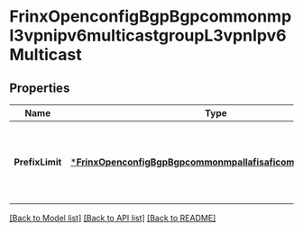# FrinxOpenconfigBgpBgpcommonmpl3vpnipv6multicastgroupL3vpnIpv6Multicast

## Properties
Name | Type | Description | Notes
------------ | ------------- | ------------- | -------------
**PrefixLimit** | [***FrinxOpenconfigBgpBgpcommonmpallafisaficommonPrefixLimit**](frinx.openconfig.bgp.bgpcommonmpallafisaficommon.PrefixLimit.md) | Optional[Configure the maximum number of prefixes that will be accepted from a peer] REF:Optional.empty | [optional] [default to null]

[[Back to Model list]](../README.md#documentation-for-models) [[Back to API list]](../README.md#documentation-for-api-endpoints) [[Back to README]](../README.md)


